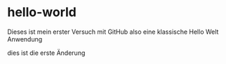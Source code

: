 # hello-world
Dieses ist mein erster Versuch mit GitHub
also eine klassische Hello Welt Anwendung

dies ist die erste Änderung